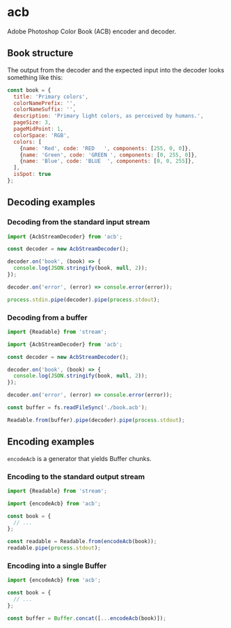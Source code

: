 # acb

Adobe Photoshop Color Book (ACB) encoder and decoder.

## Book structure

The output from the decoder and the expected input into the decoder looks something like this:

```js
const book = {
  title: 'Primary colors',
  colorNamePrefix: '',
  colorNameSuffix: '',
  description: 'Primary light colors, as perceived by humans.',
  pageSize: 3,
  pageMidPoint: 1,
  colorSpace: 'RGB',
  colors: [
    {name: 'Red', code: 'RED   ', components: [255, 0, 0]},
    {name: 'Green', code: 'GREEN ', components: [0, 255, 0]},
    {name: 'Blue', code: 'BLUE  ', components: [0, 0, 255]},
  ],
  isSpot: true
};
```

## Decoding examples

### Decoding from the standard input stream

```js
import {AcbStreamDecoder} from 'acb';

const decoder = new AcbStreamDecoder();

decoder.on('book', (book) => {
  console.log(JSON.stringify(book, null, 2));
});

decoder.on('error', (error) => console.error(error));

process.stdin.pipe(decoder).pipe(process.stdout);
```

### Decoding from a buffer

```js
import {Readable} from 'stream';

import {AcbStreamDecoder} from 'acb';

const decoder = new AcbStreamDecoder();

decoder.on('book', (book) => {
  console.log(JSON.stringify(book, null, 2));
});

decoder.on('error', (error) => console.error(error));

const buffer = fs.readFileSync('./book.acb');

Readable.from(buffer).pipe(decoder).pipe(process.stdout);
```

## Encoding examples

`encodeAcb` is a generator that yields Buffer chunks.

### Encoding to the standard output stream

```js
import {Readable} from 'stream';

import {encodeAcb} from 'acb';

const book = {
  // ...
};

const readable = Readable.from(encodeAcb(book));
readable.pipe(process.stdout);
```

### Encoding into a single Buffer

```js
import {encodeAcb} from 'acb';

const book = {
  // ...
};

const buffer = Buffer.concat([...encodeAcb(book)]);
```
